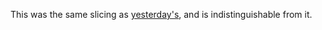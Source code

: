 
This was the same slicing as [yesterday's](../08/03-articulated-lizard.md), and is indistinguishable from it.
